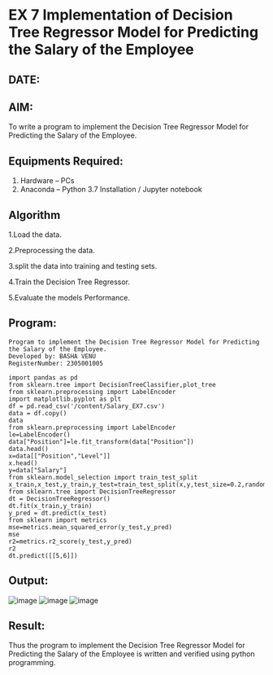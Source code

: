 # EX 7 Implementation of Decision Tree Regressor Model for Predicting the Salary of the Employee
## DATE:
## AIM:
To write a program to implement the Decision Tree Regressor Model for Predicting the Salary of the Employee.

## Equipments Required:
1. Hardware – PCs
2. Anaconda – Python 3.7 Installation / Jupyter notebook

## Algorithm
1.Load the data.

2.Preprocessing the data.

3.split the data into training and testing sets.

4.Train the Decision Tree Regressor.

5.Evaluate the models Performance.


## Program:
```
Program to implement the Decision Tree Regressor Model for Predicting the Salary of the Employee.
Developed by: BASHA VENU
RegisterNumber: 2305001005

import pandas as pd
from sklearn.tree import DecisionTreeClassifier,plot_tree
from sklearn.preprocessing import LabelEncoder
import matplotlib.pyplot as plt
df = pd.read_csv('/content/Salary_EX7.csv')
data = df.copy()
data
from sklearn.preprocessing import LabelEncoder
le=LabelEncoder()
data["Position"]=le.fit_transform(data["Position"])
data.head()
x=data[["Position","Level"]]
x.head()
y=data["Salary"]
from sklearn.model_selection import train_test_split
x_train,x_test,y_train,y_test=train_test_split(x,y,test_size=0.2,random_state=2)
from sklearn.tree import DecisionTreeRegressor
dt = DecisionTreeRegressor()
dt.fit(x_train,y_train)
y_pred = dt.predict(x_test)
from sklearn import metrics
mse=metrics.mean_squared_error(y_test,y_pred)
mse
r2=metrics.r2_score(y_test,y_pred)
r2
dt.predict([[5,6]])
```

## Output:
![image](https://github.com/user-attachments/assets/ea536d94-a08d-414f-9eb4-6c60b3358182)
![image](https://github.com/user-attachments/assets/e92d3bfb-f320-4f8c-9219-0ac7befc9a53)
![image](https://github.com/user-attachments/assets/e2bcc666-89b4-48d3-8d07-392dc2b069a4)



## Result:
Thus the program to implement the Decision Tree Regressor Model for Predicting the Salary of the Employee is written and verified using python programming.
